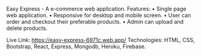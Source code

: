Easy Express - A e-commerce web application.
Features:
•	Single page web application.
• Responsive for desktop and mobile screen.
•	User can order and checkout their preferable products.
•	Admin can upload and delete products.

Live Link: https://easy-express-6971c.web.app/
Technologies: HTML, CSS, Bootstrap, React, Express,
Mongodb, Heroku, Firebase.
